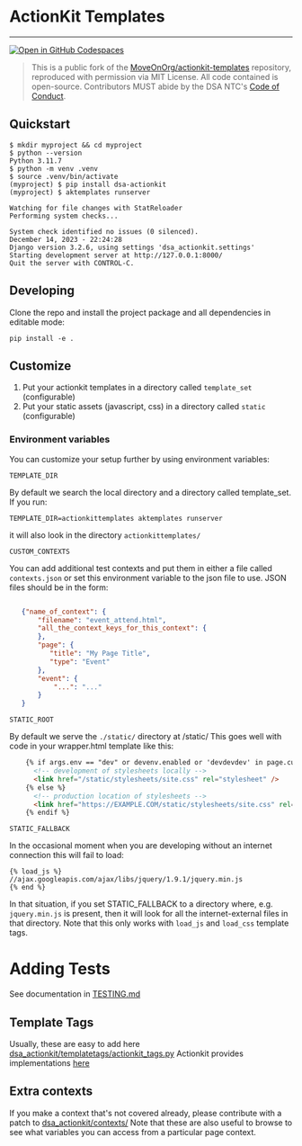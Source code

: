 # ActionKit Templates
---

[![Open in GitHub Codespaces](https://github.com/codespaces/badge.svg)](https://codespaces.new/dsa-ntc/actionkit-templates)

> This is a public fork of the [MoveOnOrg/actionkit-templates](https://github.com/MoveOnOrg/actionkit-templates) repository, reproduced with permission via MIT License. All code contained is open-source. Contributors MUST abide by the DSA NTC's [Code of Conduct](https://docs.google.com/document/d/12JOWHitVxx8ZR15Ea46JrD1fTpqO2xhBzag1cHRmFwE/edit?usp=sharing).


## Quickstart

```console
$ mkdir myproject && cd myproject
$ python --version
Python 3.11.7
$ python -m venv .venv
$ source .venv/bin/activate
(myproject) $ pip install dsa-actionkit
(myproject) $ aktemplates runserver

Watching for file changes with StatReloader
Performing system checks...

System check identified no issues (0 silenced).
December 14, 2023 - 22:24:28
Django version 3.2.6, using settings 'dsa_actionkit.settings'
Starting development server at http://127.0.0.1:8000/
Quit the server with CONTROL-C.
```

## Developing

Clone the repo and install the project package and all dependencies in editable mode:

  ```
  pip install -e .
  ```

## Customize

1. Put your actionkit templates in a directory called `template_set` (configurable)
2. Put your static assets (javascript, css) in a directory called `static` (configurable)

### Environment variables

You can customize your setup further by using environment variables:

`TEMPLATE_DIR`

By default we search the local directory and a directory called template_set.  If you run:

```
TEMPLATE_DIR=actionkittemplates aktemplates runserver
```

it will also look in the directory `actionkittemplates/`

`CUSTOM_CONTEXTS`

You can add additional test contexts and put them in either a file called `contexts.json` or set this environment variable to the json file to use.  JSON files should be in the form:

```json

   {"name_of_context": {
       "filename": "event_attend.html",
       "all_the_context_keys_for_this_context": {
       },
       "page": {
          "title": "My Page Title",
          "type": "Event"
       },
       "event": {
           "...": "..."
       }
   }

```

`STATIC_ROOT`

By default we serve the `./static/` directory at /static/  This goes well with code in your wrapper.html template like this:

```html
    {% if args.env == "dev" or devenv.enabled or 'devdevdev' in page.custom_fields.layout_options %}
      <!-- development of stylesheets locally -->
      <link href="/static/stylesheets/site.css" rel="stylesheet" />
    {% else %}
      <!-- production location of stylesheets -->
      <link href="https://EXAMPLE.COM/static/stylesheets/site.css" rel="stylesheet" />
    {% endif %}
```

`STATIC_FALLBACK`

In the occasional moment when you are developing without an internet connection this will fail to load:

```
{% load_js %}
//ajax.googleapis.com/ajax/libs/jquery/1.9.1/jquery.min.js
{% end %}
```

In that situation, if you set STATIC_FALLBACK to a directory where, e.g. `jquery.min.js` is present, then it will look for all the internet-external files in that directory. Note that this only works with `load_js` and `load_css` template tags.

Adding Tests
============

See documentation in [TESTING.md](./TESTING.md)

Template Tags
-------------

Usually, these are easy to add here [dsa_actionkit/templatetags/actionkit_tags.py](https://github.com/dsa-ntc/actionkit-templates/blob/master/dsa_actionkit/templatetags/actionkit_tags.py) Actionkit provides implementations [here](https://roboticdogs.actionkit.com/docs/manual/guide/customtags.html)

Extra contexts
--------------

If you make a context that's not covered already, please contribute with a patch to
[dsa_actionkit/contexts/](https://github.com/dsa-ntc/actionkit-templates/tree/master/dsa_actionkit/contexts) Note that these are also useful to browse to see
what variables you can access from a particular page context.
